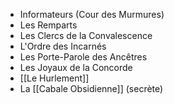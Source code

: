 - Informateurs (Cour des Murmures)
- Les Remparts
- Les Clercs de la Convalescence
- L'Ordre des Incarnés
- Les Porte-Parole des Ancêtres
- Les Joyaux de la Concorde
- [[Le Hurlement]]
- La [[Cabale Obsidienne]] (secrète)
